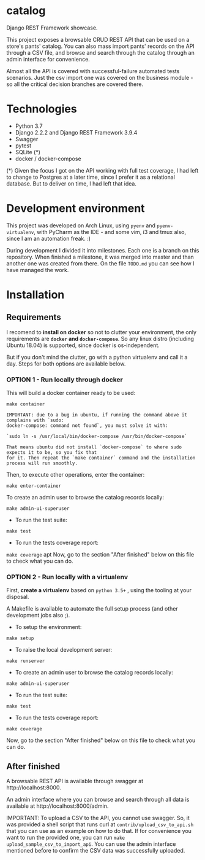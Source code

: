 # catalog

Django REST Framework showcase.

This project exposes a browsable CRUD REST API that can be used on a store's pants' catalog.
You can also mass import pants' records on the API through a CSV file, and browse and
search through the catalog through an admin interface for convenience.

Almost all the API is covered with successful-failure automated tests scenarios.
Just the csv import one was covered on the business module - so all the
critical decision branches are covered there.

# Technologies

- Python 3.7
- Django 2.2.2 and Django REST Framework 3.9.4
- Swagger
- pytest
- SQLite (*)
- docker / docker-compose

(*) Given the focus I got on the API working with full test coverage, I had left to change
to Postgres at a later time, since I prefer it as a relational database. But to deliver on time,
I had left that idea.

# Development environment

This project was developed on Arch Linux, using `pyenv` and `pyenv-virtualenv`, with PyCharm as the
IDE - and some vim, i3 and tmux also, since I am an automation freak. :)

During development I divided it into milestones. Each one is a branch on this repository.
When finished a milestone, it was merged into master and than another one was created from there.
On the file `TODO.md` you can see how I have managed the work.

# Installation

## Requirements

I recomend to **install on docker** so not to clutter your environment,
the only requirements are **`docker` and `docker-compose`**. So any
linux distro (including Ubuntu 18.04) is supported, since docker is
os-independent.

But if you don't mind the clutter, go with a python virtualenv and call it a day.
Steps for both options are available below.

### OPTION 1 - Run locally through **docker**

This will build a docker container ready to be used:

`make container`

    IMPORTANT: due to a bug in ubuntu, if running the command above it complains with `sudo:
    docker-compose: command not found`, you must solve it with:

    `sudo ln -s /usr/local/bin/docker-compose /usr/bin/docker-compose`

    That means ubuntu did not install `docker-compose` to where sudo expects it to be, so you fix that
    for it. Then repeat the `make container` command and the installation process will run smoothly.

Then, to execute other operations, enter the container:

`make enter-container`

To create an admin user to browse the catalog records locally:

`make admin-ui-superuser`

- To run the test suite:

`make test`

- To run the tests coverage report:

`make coverage`
apt
Now, go to the section "After finished" below on this file to check
what you can do.

### OPTION 2 - Run locally with a **virtualenv**

First, **create a virtualenv** based on `python 3.5+` , using the tooling at your disposal.

A Makefile is available to automate the full setup process (and other development jobs also ;).

- To setup the environment:

`make setup`

- To raise the local development server:

`make runserver`

- To create an admin user to browse the catalog records locally:

`make admin-ui-superuser`

- To run the test suite:

`make test`

- To run the tests coverage report:

`make coverage`

Now, go to the section "After finished" below on this file to check
what you can do.


## After finished

A browsable REST API is available through swagger at http://localhost:8000.

An admin interface where you can browse and search through all data is available at
http://localhost:8000/admin.

IMPORTANT: To upload a CSV to the API, you cannot use swagger. So, it was provided a shell script
that runs curl at `contrib/upload_csv_to_api.sh` that you can use as an example on how to do that.
If for convenience you want to run the provided one, you can run `make upload_sample_csv_to_import_api`.
You can use the admin interface mentioned before to confirm the CSV data was successfully uploaded.
